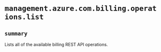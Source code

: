 # `management.azure.com.billing.operations.list`

## `summary`
Lists all of the available billing REST API operations.


